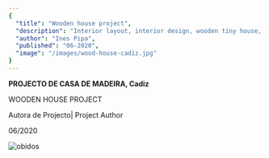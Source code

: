 ```yaml
---
{
  "title": "Wooden house project",
  "description": "Interior layout, interior design, wooden tiny house, compact and efficient room layout, tiny house with roof terrace, smart room usage",
  "author": "Ines Pipa",
  "published": "06-2020", 
  "image": "/images/wood-house-cadiz.jpg"
}
---
```


**PROJECTO DE CASA DE MADEIRA, Cadiz**

WOODEN HOUSE PROJECT

Autora de Projecto| Project Author

06/2020

![obidos](/images/cadiz-folha.jpg)
